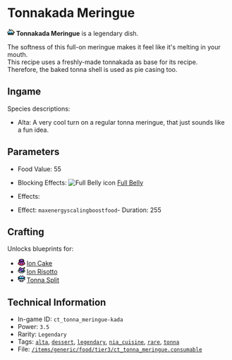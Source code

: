 # Tonnakada Meringue

<img src="https://raw.githubusercontent.com/Ceterai/Enternia/main/items/generic/food/tier3/ct_tonna_meringue.png" alt="Tonnakada Meringue icon" loading="lazy" height=16px width="auto" /> **Tonnakada Meringue** is a legendary dish.

The softness of this full-on meringue makes it feel like it's melting in your mouth.  
This recipe uses a freshly-made tonnakada as base for its recipe. Therefore, the baked tonna shell is used as pie casing too.

## Ingame

Species descriptions:

- Alta: A very cool turn on a regular tonna meringue, that just sounds like a fun idea.

## Parameters

- Food Value: 55
- Blocking Effects: <img src="https://starbounder.org/mediawiki/images/6/60/Status_Well_Fed.png" alt="Full Belly icon" loading="lazy" height=16px width=16px /> [Full Belly](https://starbounder.org/Full_Belly)
- Effects: 

- Effect: `maxenergyscalingboostfood`- Duration: 255

## Crafting

Unlocks blueprints for:

- <img src="https://raw.githubusercontent.com/Ceterai/Enternia/main/items/generic/food/tier4/ct_ion_cake.png" alt="Ion Cake icon" loading="lazy" height=16px width="auto" /> [Ion Cake](https://ceterai.github.io/MyEnternia/Wiki/IonCake)
- <img src="https://raw.githubusercontent.com/Ceterai/Enternia/main/items/generic/food/tier4/ct_ion_risotto.png" alt="Ion Risotto icon" loading="lazy" height=16px width="auto" /> [Ion Risotto](https://ceterai.github.io/MyEnternia/Wiki/IonRisotto)
- <img src="https://raw.githubusercontent.com/Ceterai/Enternia/main/items/generic/food/tier4/ct_tonna_split.png" alt="Tonna Split icon" loading="lazy" height=16px width="auto" /> [Tonna Split](https://ceterai.github.io/MyEnternia/Wiki/TonnaSplit)

## Technical Information

- In-game ID: `ct_tonna_meringue-kada`
- Power: `3.5`
- Rarity: `Legendary`
- Tags: [`alta`](https://ceterai.github.io/MyEnternia/Wiki/Tags/Alta), [`dessert`](https://ceterai.github.io/MyEnternia/Wiki/Tags/Dessert), [`legendary`](https://ceterai.github.io/MyEnternia/Wiki/Tags/Legendary), [`nia_cuisine`](https://ceterai.github.io/MyEnternia/Wiki/Tags/NiaCuisine), [`rare`](https://ceterai.github.io/MyEnternia/Wiki/Tags/Rare), [`tonna`](https://ceterai.github.io/MyEnternia/Wiki/Tags/Tonna)
- File: [`/items/generic/food/tier3/ct_tonna_meringue.consumable`](https://github.com/Ceterai/Enternia/blob/main/items/generic/food/tier3/ct_tonna_meringue.consumable)
